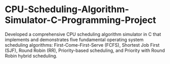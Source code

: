 # CPU-Scheduling-Algorithm-Simulator-C-Programming-Project
Developed a comprehensive CPU scheduling algorithm simulator in C that implements and demonstrates five fundamental operating system scheduling algorithms: First-Come-First-Serve (FCFS), Shortest Job First (SJF), Round Robin (RR), Priority-based scheduling, and Priority with Round Robin hybrid scheduling.
